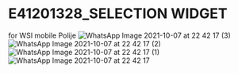 # E41201328_SELECTION WIDGET
 for WSI mobile Polije
![WhatsApp Image 2021-10-07 at 22 42 17 (3)](https://user-images.githubusercontent.com/80373053/136421441-439d89d2-c764-4713-a4ec-4f5488187588.jpeg)
![WhatsApp Image 2021-10-07 at 22 42 17 (2)](https://user-images.githubusercontent.com/80373053/136421452-9778320c-f918-4dbb-9590-e54a5c4b5c34.jpeg)
![WhatsApp Image 2021-10-07 at 22 42 17 (1)](https://user-images.githubusercontent.com/80373053/136421456-7e84bec6-cc3c-4fb7-9f5f-21087ac08c3c.jpeg)
![WhatsApp Image 2021-10-07 at 22 42 17](https://user-images.githubusercontent.com/80373053/136421459-e9b53da4-b76f-4d29-8c7a-e5c3c04e42cc.jpeg)

